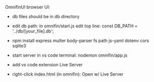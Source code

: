 
OmnifinUI browser UI:

- db files should be in db directory

- edit db path: in omnifin/start.js edit top line: 
	const DB_PATH = '../db/[your_file].db';

- npm install express multer body-parser fs path js-yaml dotenv cors sqlite3

- start server in vs code terminal: nodemon omnifin/app.js

- add vs code extension Live Server

- right-click index.html (in omnifin): Open w/ Live Server





